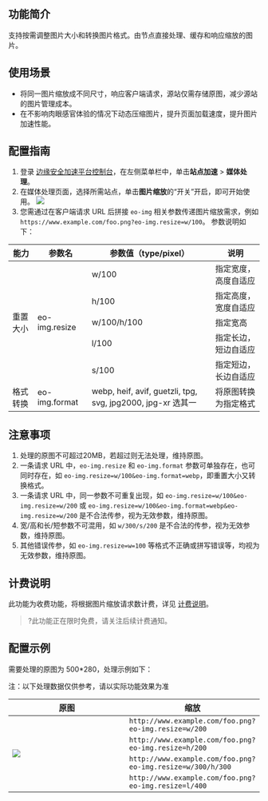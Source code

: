 ## 功能简介

支持按需调整图片大小和转换图片格式。由节点直接处理、缓存和响应缩放的图片。

## 使用场景

- 将同一图片缩放成不同尺寸，响应客户端请求，源站仅需存储原图，减少源站的图片管理成本。
- 在不影响肉眼感官体验的情况下动态压缩图片，提升页面加载速度，提升图片加速性能。

## 配置指南

1. 登录 [边缘安全加速平台控制台](https://console.cloud.tencent.com/edgeone)，在左侧菜单栏中，单击**站点加速** > **媒体处理**。
2. 在媒体处理页面，选择所需站点，单击**图片缩放**的“开关”开启，即可开始使用。
   ![](https://qcloudimg.tencent-cloud.cn/raw/911455a0868743339375a6f6724466aa.png)
3. 您需通过在客户端请求 URL 后拼接 `eo-img` 相关参数传递图片缩放需求，例如 `https://www.example.com/foo.png?eo-img.resize=w/100`。
   参数说明如下：
<table>
<thead>
<tr>
<th>能力</th>
<th>参数名</th>
<th>参数值（type/pixel）</th>
<th>说明</th>
</tr>
</thead>
<tbody><tr>
<td rowspan=5>重置大小</td>
<td rowspan=5>eo-img.resize</td>
<td>w/100</td>
<td>指定宽度，高度自适应</td>
</tr>
<tr>
<td>h/100</td>
<td>指定高度，宽度自适应</td>
</tr>
<tr>
<td>w/100/h/100</td>
<td>指定宽高</td>
</tr>
<tr>
<td>l/100</td>
<td>指定长边，短边自适应</td>
</tr>
<tr>
<td>s/100</td>
<td>指定短边，长边自适应</td>
</tr>
<tr>
<td>格式转换</td>
<td>eo-img.format</td>
<td>webp, heif, avif, guetzli, tpg, svg, jpg2000, jpg-xr 选其一</td>
<td>将原图转换为指定格式</td>
</tr>
</tbody></table>

## 注意事项
1. 处理的原图不可超过20MB，若超过则无法处理，维持原图。
2. 一条请求 URL 中，`eo-img.resize` 和 `eo-img.format` 参数可单独存在，也可同时存在，如 `eo-img.resize=w/100&eo-img.format=webp`，即重置大小又转换格式。
3. 一条请求 URL 中，同一参数不可重复出现，如 `eo-img.resize=w/100&eo-img.resize=w/200` 或 `eo-img.resize=w/100&eo-img.format=webp&eo-img.resize=w/200` 是不合法传参，视为无效参数，维持原图。
4. 宽/高和长/短参数不可混用，如 `w/300/s/200` 是不合法的传参，视为无效参数，维持原图。
5. 其他错误传参，如 `eo-img.resize=w=100` 等格式不正确或拼写错误等，均视为无效参数，维持原图。

## 计费说明
此功能为收费功能，将根据图片缩放请求数计费，详见 [计费说明](https://cloud.tencent.com/document/product/1552/77380)。

>?此功能正在限时免费，请关注后续计费通知。

## 配置示例

需要处理的原图为 500*280，处理示例如下：

注：以下处理数据仅供参考，请以实际功能效果为准

<table>
<thead>
<tr>
<th width="50%">原图</th>
<th width="50%">缩放</th>
</tr>
</thead>
<tbody><tr>
<td rowspan=4><img src="https://qcloudimg.tencent-cloud.cn/raw/d3c1836ddc5b4ba352614c5bf8759898.png" ></td>
<td><code>http://www.example.com/foo.png?eo-img.resize=w/200</code><br><img src="https://qcloudimg.tencent-cloud.cn/raw/2b6380c7ab7065495e4b5286762a126a.png" alt=""></td>
</tr>
<tr>
<td><code>http://www.example.com/foo.png?eo-img.resize=h/200</code><br><img src="https://qcloudimg.tencent-cloud.cn/raw/3ffb83d143eb17c7a4eb57614b2ea2fa.png" alt=""></td>
</tr>
<tr>
<td><code>http://www.example.com/foo.png?eo-img.resize=w/300/h/300</code><br><img src="https://qcloudimg.tencent-cloud.cn/raw/97b29751222d6e0fc164cf61715164b9.png" alt=""></td>
</tr>
<tr>
<td><code>http://www.example.com/foo.png?eo-img.resize=l/400</code><br><img src="https://qcloudimg.tencent-cloud.cn/raw/8e5ca718fe40b659028528a08e474f37.png" alt=""></td>
</tr>
</tbody></table>
